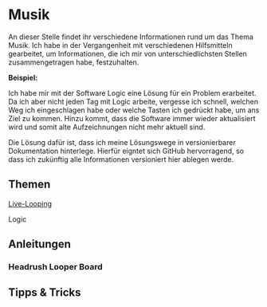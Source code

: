 # Musik

An dieser Stelle findet ihr verschiedene Informationen rund um das Thema Musik. 
Ich habe in der Vergangenheit mit verschiedenen Hilfsmitteln gearbeitet, um Informationen, die ich mir von 
unterschiedlichsten Stellen zusammengetragen habe, festzuhalten. 

**Beispiel:**

Ich habe mir mit der Software Logic eine Lösung für ein Problem erarbeitet. Da ich aber nicht jeden Tag mit Logic arbeite,
vergesse ich schnell, welchen Weg ich eingeschlagen habe oder welche Tasten ich gedrückt habe, um ans Ziel zu kommen.
Hinzu kommt, dass die Software immer wieder aktualisiert wird und somit alte Aufzeichnungen nicht mehr aktuell sind.

Die Lösung dafür ist, dass ich meine Lösungswege in versionierbarer Dokumentation hinterlege. Hierfür eigntet sich GitHub 
hervorragend, so dass ich zukünftig alle Informationen versioniert hier ablegen werde.

## Themen
[Live-Looping](./livelooping.md)

Logic

## Anleitungen

### Headrush Looper Board

## Tipps & Tricks
